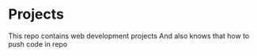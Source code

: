 # Projects
This repo contains web development projects
And also knows that how to push code in repo
